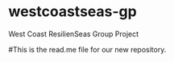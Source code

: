 # westcoastseas-gp
West Coast ResilienSeas Group Project 

#This is the read.me file for our new repository.
